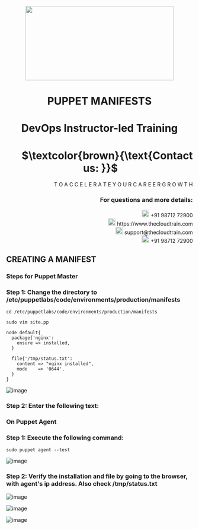 <div align="center">
<img src=https://static.wixstatic.com/media/1c706c_a5df0ad56f894928bf858a74ba744b32~mv2.png/v1/fit/w_2500,h_1330,al_c/1c706c_a5df0ad56f894928bf858a74ba744b32~mv2.png width="400" height="200">
 </div>

# <div align="center"> PUPPET MANIFESTS </p>

# <div align="center"> DevOps Instructor-led Training </div>

# <div align="right"> $`\textcolor{brown}{\text{Contact us: }}`$  &emsp;&emsp;&emsp;&emsp;&emsp;&emsp;&emsp; </div>

<div align="right"> T O A C C E L E R A T E Y O U R C A R E E R G R O W T H </div>

### <div align="right"> For questions and more details: </div>

<div align="right"> <img src=https://w7.pngwing.com/pngs/759/922/png-transparent-telephone-logo-iphone-telephone-call-smartphone-phone-electronics-text-trademark-thumbnail.png width="20" height="20"> +91 98712 72900 </div>

<div align="right"> <img src=https://pbs.twimg.com/profile_images/1450734615946219520/jmBHQRRa_400x400.jpg width="20" height="20"> https://www.thecloudtrain.com </div>

<div align="right"> <img src=https://icons.iconarchive.com/icons/martz90/circle/512/email-icon.png width="20" height="20"> support@thecloudtrain.com </div>

<div align="right"> <img src=https://png.pngtree.com/png-vector/20221018/ourmid/pngtree-whatsapp-icon-png-image_6315990.png width="20" height="20"> +91 98712 72900 </div>

## CREATING A MANIFEST

### Steps for Puppet Master

### Step 1: Change the directory to **/etc/puppetlabs/code/environments/production/manifests**

`cd /etc/puppetlabs/code/environments/production/manifests`

`sudo vim site.pp`

```
node default{
  package{'nginx':
    ensure => installed,
  }

  file{'/tmp/status.txt':
    content => "nginx installed",
    mode    => '0644',
  }
}
```

![image](https://user-images.githubusercontent.com/37858762/235777662-746d7bd3-b69b-4f39-8293-3db7a431f5cf.png)

### Step 2: Enter the following text:

### On Puppet Agent

### Step 1: Execute the following command:

`sudo puppet agent --test`

![image](https://user-images.githubusercontent.com/37858762/235777718-a814051d-5280-4711-86b8-9f59fad6c57b.png)

### Step 2: Verify the installation and file by going to the browser, with agent's ip address. Also check **/tmp/status.txt**

![image](https://user-images.githubusercontent.com/37858762/235777796-9741b8c0-3e9a-43c1-a1fa-eed0967cc9c7.png)

![image](https://user-images.githubusercontent.com/37858762/235777820-b0345acd-9aba-4d39-ad3a-f7be459e4b08.png)

![image](https://user-images.githubusercontent.com/37858762/235777856-a8618a6c-4ff7-4f32-bcd0-7a276582f7a7.png)
